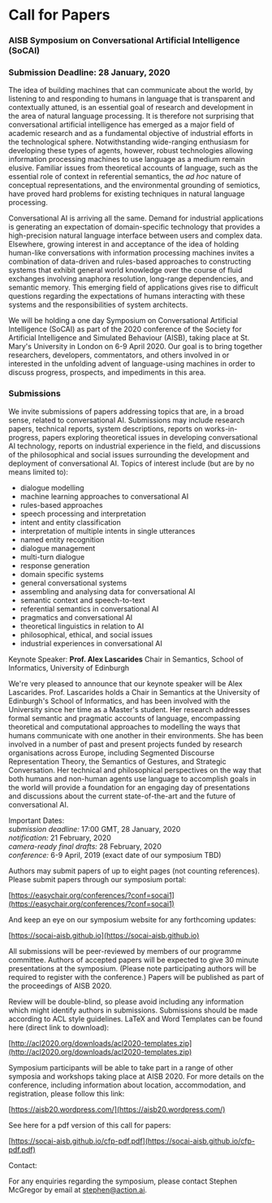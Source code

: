 # Call for Papers

### AISB Symposium on Conversational Artificial Intelligence (SoCAI)
### Submission Deadline: 28 January, 2020

The idea of building machines that can communicate about the world, by listening to and responding to humans in language that is transparent and contextually attuned, is an essential goal of research and development in the area of natural language processing.  It is therefore not surprising that conversational artificial intelligence has emerged as a major field of academic research and as a fundamental objective of industrial efforts in the technological sphere.  Notwithstanding wide-ranging enthusiasm for developing these types of agents, however, robust technologies allowing information processing machines to use language as a medium remain elusive.  Familiar issues from theoretical accounts of language, such as the essential role of context in referential semantics, the _ad hoc_ nature of conceptual representations, and the environmental grounding of semiotics, have proved hard problems for existing techniques in natural language processing.

Conversational AI is arriving all the same.  Demand for industrial applications is generating an expectation of domain-specific technology that provides a high-precision natural language interface between users and complex data.  Elsewhere, growing interest in and acceptance of the idea of holding human-like conversations with information processing machines invites a combination of data-driven and rules-based approaches to constructing systems that exhibit general world knowledge over the course of fluid exchanges involving anaphora resolution, long-range dependencies, and semantic memory.  This emerging field of applications gives rise to difficult questions regarding the expectations of humans interacting with these systems and the responsibilities of system architects.

We will be holding a one day Symposium on Conversational Artificial Intelligence (SoCAI) as part of the 2020 conference of the Society for Artificial Intelligence and Simulated Behaviour (AISB), taking place at St. Mary's University in London on 6-9 April 2020.  Our goal is to bring together researchers, developers, commentators, and others involved in or interested in the unfolding advent of language-using machines in order to discuss progress, prospects, and impediments in this area.


### Submissions

We invite submissions of papers addressing topics that are, in a broad sense, related to conversational AI.  Submissions may include research papers, technical reports, system descriptions, reports on works-in-progress, papers exploring theoretical issues in developing conversational AI technology, reports on industrial experience in the field, and discussions of the philosophical and social issues surrounding the development and deployment of conversational AI.  Topics of interest include (but are by no means limited to):

- dialogue modelling
- machine learning approaches to conversational AI
- rules-based approaches
- speech processing and interpretation
- intent and entity classification
- interpretation of multiple intents in single utterances
- named entity recognition
- dialogue management
- multi-turn dialogue
- response generation
- domain specific systems
- general conversational systems
- assembling and analysing data for conversational AI
- semantic context and speech-to-text
- referential semantics in conversational AI
- pragmatics and conversational AI
- theoretical linguistics in relation to AI
- philosophical, ethical, and social issues
- industrial experiences in conversational AI


Keynote Speaker:
**Prof. Alex Lascarides**
Chair in Semantics, School of Informatics, University of Edinburgh

We're very pleased to announce that our keynote speaker will be Alex Lascarides.  Prof. Lascarides holds a Chair in Semantics at the University of Edinburgh's School of Informatics, and has been involved with the University since her time as a Master's student.  Her research addresses formal semantic and pragmatic accounts of language, encompassing theoretical and computational approaches to modelling the ways that humans communicate with one another in their environments.  She has been involved in a number of past and present projects funded by research organisations across Europe, including Segmented Discourse Representation Theory, the Semantics of Gestures, and Strategic Conversation.  Her technical and philosophical perspectives on the way that both humans and non-human agents use language to accomplish goals in the world will provide a foundation for an engaging day of presentations and discussions about the current state-of-the-art and the future of conversational AI.  

Important Dates:  
_submission deadline:_ 17:00 GMT, 28 January, 2020  
_notification:_ 21 February, 2020  
_camera-ready final drafts:_ 28 February, 2020  
_conference:_ 6-9 April, 2019 (exact date of our symposium TBD)

Authors may submit papers of up to eight pages (not counting references).  Please submit papers through our symposium portal:

[https://easychair.org/conferences/?conf=socai1](https://easychair.org/conferences/?conf=socai1)

And keep an eye on our symposium website for any forthcoming updates:

[https://socai-aisb.github.io](https://socai-aisb.github.io)

All submissions will be peer-reviewed by members of our programme committee.  Authors of accepted papers will be expected to give 30 minute presentations at the symposium.  (Please note participating authors will be required to register with the conference.)  Papers will be published as part of the proceedings of AISB 2020.

Review will be double-blind, so please avoid including any information which might identify authors in submissions.  Submissions should be made according to ACL style guidelines.  LaTeX and Word Templates can be found here (direct link to download):

[http://acl2020.org/downloads/acl2020-templates.zip](http://acl2020.org/downloads/acl2020-templates.zip)

Symposium participants will be able to take part in a range of other symposia and workshops taking place at AISB 2020.  For more details on the conference, including information about location, accommodation, and registration, please follow this link:

[https://aisb20.wordpress.com/](https://aisb20.wordpress.com/)

See here for a pdf version of this call for papers:

[https://socai-aisb.github.io/cfp-pdf.pdf](https://socai-aisb.github.io/cfp-pdf.pdf)

Contact:

For any enquiries regarding the symposium, please contact Stephen McGregor by email at [stephen@action.ai](mailto:stephen@action.ai).
